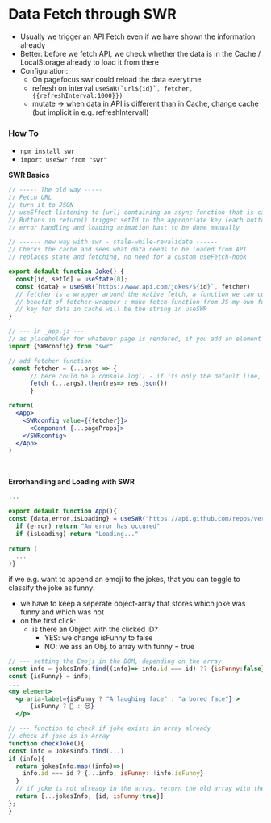 # Data Fetch through SWR

* Usually we trigger an API Fetch even if we have shown the information already
* Better: before we fetch API, we check whether the data is in the Cache / LocalStorage already to load it from there
* Configuration:
   * On pagefocus swr could reload the data everytime
   * refresh on interval ```useSWR(`url${id}`, fetcher, {{refreshInterval:1000}})```
   * mutate -> when data in API is different than in Cache, change cache (but implicit in e.g. refreshIntervall)


### How To
* `npm install swr`
* `import useSwr from "swr"`

**SWR Basics**
```jsx
// ----- The old way -----
// Fetch URL
// turn it to JSON
// useEffect listening to [url] containing an async function that is called immediately (/also works with self-involking function)
// Buttons in return() trigger setId to the appropriate key (each button has their own function)
// error handling and loading animation hast to be done manually

// ------ new way with swr - stale-while-revalidate ------
// Checks the cache and sees what data needs to be loaded from API
// replaces state and fetching, no need for a custom useFetch-hook

export default function Joke() {
  const[id, setId] = useState(0);
  const {data} = useSWR(`https://www.api.com/jokes/${id}`, fetcher)
  // fetcher is a wrapper around the native fetch, a function we can copy from documentation, name is egal
  // benefit of fetcher-wrapper : make fetch-function from JS my own function ("fetcher") and give it new to-do`s, e.g. adding a console.log
  // key for data in cache will be the string in useSWR
}

// --- in _app.js ---
// as placeholder for whatever page is rendered, if you add an element (e.g. Nav or H1), that will appear on every page
import {SWRconfig} from "swr"

// add fetcher function 
 const fetcher = (...args => {
      // here could be a console.log() - if its only the default line, we can skip curly-brackets
      fetch (...args).then(res=> res.json())
      }

return(
  <App>
    <SWRconfig value={{fetcher}}>
      <Component {...pageProps}>
    </SWRconfig>
  </App>
)

```

<br>

**Errorhandling and Loading with SWR**
```jsx
...

export default function App(){
const {data,error,isLoading} = useSWR("https://api.github.com/repos/vercel/swr", fetcher) // destructure the object
  if (error) return "An error has occured"
  if (isLoading) return "Loading..."
  
return ( 
  ...
)}
```

if we e.g. want to append an emoji to the jokes, that you can toggle to classify the joke as funny:
* we have to keep a seperate object-array that stores which joke was funny and which was not
* on the first click:
  * is there an Object with the clicked ID?
    * YES: we change isFunny to false
    * NO: we ass an Obj. to array with funny = true
```jsx
// --- setting the Emoji in the DOM, depending on the array
const info = jokesInfo.find((info)=> info.id === id) ?? {isFunny:false}; //if this is undefined, set isFunny to false
const {isFunny} = info;
...
<my element>
  <p aria-label={isFunny ? "A laughing face" : "a bored face"} >
      {isFunny ? 🤣 : 😒}
  </p>
```

```jsx
// --- function to check if joke exists in array already
// check if joke is in Array
function checkJoke(){
const info = JokesInfo.find(...)
if (info){
  return jokesInfo.map((info)=>{
    info.id === id ? {...info, isFunny: !info.isFunny}
  } 
  // if joke is not already in the array, return the old array with the current clicked joke appended
  return [...jokesInfo, {id, isFunny:true}]
}; 
}
``` 

